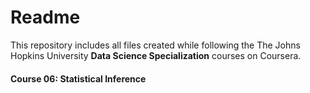 # Readme

This repository includes all files created while following the The Johns Hopkins University **Data Science Specialization** courses on Coursera.

#### Course 06: Statistical Inference